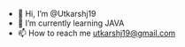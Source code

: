 - 👋 Hi, I’m @Utkarshj19
- 🌱 I’m currently learning JAVA
- 📫 How to reach me utkarshj19@gmail.com

<!---
Utkarshj19/Utkarshj19 is a ✨ special ✨ repository because its `README.md` (this file) appears on your GitHub profile.
You can click the Preview link to take a look at your changes.
--->
